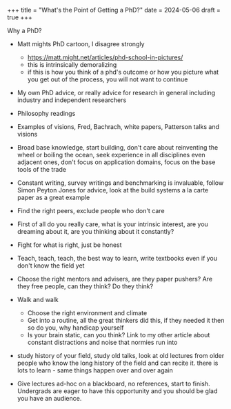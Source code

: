 +++
title = "What's the Point of Getting a PhD?"
date = 2024-05-06
draft = true
+++

Why a PhD?

- Matt mights PhD cartoon, I disagree strongly
  - https://matt.might.net/articles/phd-school-in-pictures/
  - this is intrinsically demoralizing
  - if this is how you think of a phd's outcome or how you picture what you get out of the process, you will not want to continue

- My own PhD advice, or really advice for research in general including industry and independent researchers
- Philosophy readings
- Examples of visions, Fred, Bachrach, white papers, Patterson talks and visions
- Broad base knowledge, start building, don't care about reinventing the wheel or boiling the ocean, seek experience in all disciplines even adjacent ones, don't focus on application domains, focus on the base tools of the trade
- Constant writing, survey writings and benchmarking is invaluable, follow Simon Peyton Jones for advice, look at the build systems a la carte paper as a great example
- Find the right peers, exclude people who don't care
- First of all do you really care, what is your intrinsic interest, are you dreaming about it, are you thinking about it constantly?
- Fight for what is right, just be honest
- Teach, teach, teach, the best way to learn, write textbooks even if you don't know the field yet
- Choose the right mentors and advisers, are they paper pushers? Are they free people, can they think? Do they think?
- Walk and walk
  - Choose the right environment and climate
  - Get into a routine, all the great thinkers did this, if they needed it then so do you, why handicap yourself
  - Is your brain static, can you think? Link to my other article about constant distractions and noise that normies run into
- study history of your field, study old talks, look at old lectures from older people who know the long history of the field and can recite it. there is lots to learn - same things happen over and over again
- Give lectures ad-hoc on a blackboard, no references, start to finish. Undergrads are eager to have this opportunity and you should be glad you have an audience.
